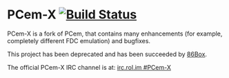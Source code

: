 # PCem-X [![Build Status](http://citadel.rol.im:8080/job/PCem-X/badge/icon)](http://citadel.rol.im:8080/job/PCem-X)

PCem-X is a fork of PCem, that contains many enhancements (for example, completely different FDC emulation) and bugfixes.

This project has been deprecated and has been succeeded by [86Box](https://github.com/OBattler/86Box).

The official PCem-X IRC channel is at: [irc.rol.im #PCem-X](http://rol.im/chat/PCem-X)
